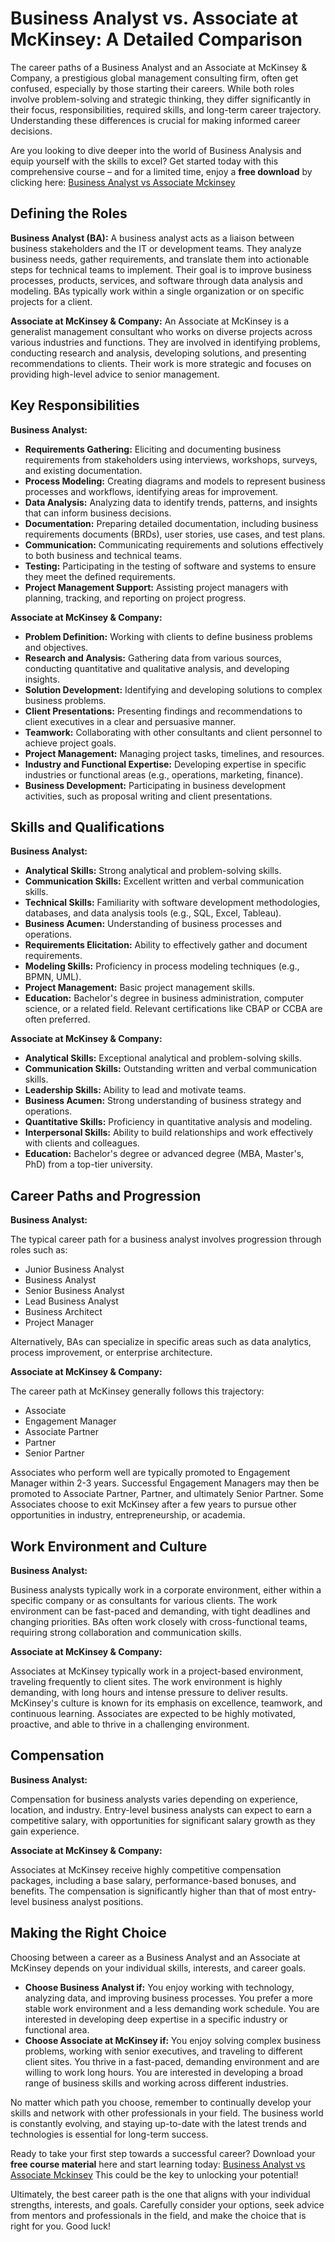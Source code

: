 # Business Analyst vs. Associate at McKinsey: A Detailed Comparison

The career paths of a Business Analyst and an Associate at McKinsey & Company, a prestigious global management consulting firm, often get confused, especially by those starting their careers. While both roles involve problem-solving and strategic thinking, they differ significantly in their focus, responsibilities, required skills, and long-term career trajectory. Understanding these differences is crucial for making informed career decisions.

Are you looking to dive deeper into the world of Business Analysis and equip yourself with the skills to excel? Get started today with this comprehensive course – and for a limited time, enjoy a **free download** by clicking here: [Business Analyst vs Associate Mckinsey](https://udemywork.com/business-analyst-vs-associate-mckinsey)

## Defining the Roles

**Business Analyst (BA):** A business analyst acts as a liaison between business stakeholders and the IT or development teams. They analyze business needs, gather requirements, and translate them into actionable steps for technical teams to implement. Their goal is to improve business processes, products, services, and software through data analysis and modeling. BAs typically work within a single organization or on specific projects for a client.

**Associate at McKinsey & Company:** An Associate at McKinsey is a generalist management consultant who works on diverse projects across various industries and functions. They are involved in identifying problems, conducting research and analysis, developing solutions, and presenting recommendations to clients. Their work is more strategic and focuses on providing high-level advice to senior management.

## Key Responsibilities

**Business Analyst:**

*   **Requirements Gathering:** Eliciting and documenting business requirements from stakeholders using interviews, workshops, surveys, and existing documentation.
*   **Process Modeling:** Creating diagrams and models to represent business processes and workflows, identifying areas for improvement.
*   **Data Analysis:** Analyzing data to identify trends, patterns, and insights that can inform business decisions.
*   **Documentation:** Preparing detailed documentation, including business requirements documents (BRDs), user stories, use cases, and test plans.
*   **Communication:** Communicating requirements and solutions effectively to both business and technical teams.
*   **Testing:** Participating in the testing of software and systems to ensure they meet the defined requirements.
*   **Project Management Support:** Assisting project managers with planning, tracking, and reporting on project progress.

**Associate at McKinsey & Company:**

*   **Problem Definition:** Working with clients to define business problems and objectives.
*   **Research and Analysis:** Gathering data from various sources, conducting quantitative and qualitative analysis, and developing insights.
*   **Solution Development:** Identifying and developing solutions to complex business problems.
*   **Client Presentations:** Presenting findings and recommendations to client executives in a clear and persuasive manner.
*   **Teamwork:** Collaborating with other consultants and client personnel to achieve project goals.
*   **Project Management:** Managing project tasks, timelines, and resources.
*   **Industry and Functional Expertise:** Developing expertise in specific industries or functional areas (e.g., operations, marketing, finance).
*   **Business Development:** Participating in business development activities, such as proposal writing and client presentations.

## Skills and Qualifications

**Business Analyst:**

*   **Analytical Skills:** Strong analytical and problem-solving skills.
*   **Communication Skills:** Excellent written and verbal communication skills.
*   **Technical Skills:** Familiarity with software development methodologies, databases, and data analysis tools (e.g., SQL, Excel, Tableau).
*   **Business Acumen:** Understanding of business processes and operations.
*   **Requirements Elicitation:** Ability to effectively gather and document requirements.
*   **Modeling Skills:** Proficiency in process modeling techniques (e.g., BPMN, UML).
*   **Project Management:** Basic project management skills.
*   **Education:** Bachelor's degree in business administration, computer science, or a related field. Relevant certifications like CBAP or CCBA are often preferred.

**Associate at McKinsey & Company:**

*   **Analytical Skills:** Exceptional analytical and problem-solving skills.
*   **Communication Skills:** Outstanding written and verbal communication skills.
*   **Leadership Skills:** Ability to lead and motivate teams.
*   **Business Acumen:** Strong understanding of business strategy and operations.
*   **Quantitative Skills:** Proficiency in quantitative analysis and modeling.
*   **Interpersonal Skills:** Ability to build relationships and work effectively with clients and colleagues.
*   **Education:** Bachelor's degree or advanced degree (MBA, Master's, PhD) from a top-tier university.

## Career Paths and Progression

**Business Analyst:**

The typical career path for a business analyst involves progression through roles such as:

*   Junior Business Analyst
*   Business Analyst
*   Senior Business Analyst
*   Lead Business Analyst
*   Business Architect
*   Project Manager

Alternatively, BAs can specialize in specific areas such as data analytics, process improvement, or enterprise architecture.

**Associate at McKinsey & Company:**

The career path at McKinsey generally follows this trajectory:

*   Associate
*   Engagement Manager
*   Associate Partner
*   Partner
*   Senior Partner

Associates who perform well are typically promoted to Engagement Manager within 2-3 years. Successful Engagement Managers may then be promoted to Associate Partner, Partner, and ultimately Senior Partner. Some Associates choose to exit McKinsey after a few years to pursue other opportunities in industry, entrepreneurship, or academia.

## Work Environment and Culture

**Business Analyst:**

Business analysts typically work in a corporate environment, either within a specific company or as consultants for various clients. The work environment can be fast-paced and demanding, with tight deadlines and changing priorities. BAs often work closely with cross-functional teams, requiring strong collaboration and communication skills.

**Associate at McKinsey & Company:**

Associates at McKinsey typically work in a project-based environment, traveling frequently to client sites. The work environment is highly demanding, with long hours and intense pressure to deliver results. McKinsey's culture is known for its emphasis on excellence, teamwork, and continuous learning. Associates are expected to be highly motivated, proactive, and able to thrive in a challenging environment.

## Compensation

**Business Analyst:**

Compensation for business analysts varies depending on experience, location, and industry. Entry-level business analysts can expect to earn a competitive salary, with opportunities for significant salary growth as they gain experience.

**Associate at McKinsey & Company:**

Associates at McKinsey receive highly competitive compensation packages, including a base salary, performance-based bonuses, and benefits. The compensation is significantly higher than that of most entry-level business analyst positions.

## Making the Right Choice

Choosing between a career as a Business Analyst and an Associate at McKinsey depends on your individual skills, interests, and career goals.

*   **Choose Business Analyst if:** You enjoy working with technology, analyzing data, and improving business processes. You prefer a more stable work environment and a less demanding work schedule. You are interested in developing deep expertise in a specific industry or functional area.
*   **Choose Associate at McKinsey if:** You enjoy solving complex business problems, working with senior executives, and traveling to different client sites. You thrive in a fast-paced, demanding environment and are willing to work long hours. You are interested in developing a broad range of business skills and working across different industries.

No matter which path you choose, remember to continually develop your skills and network with other professionals in your field. The business world is constantly evolving, and staying up-to-date with the latest trends and technologies is essential for long-term success.

Ready to take your first step towards a successful career? Download your **free course material** here and start learning today: [Business Analyst vs Associate Mckinsey](https://udemywork.com/business-analyst-vs-associate-mckinsey) This could be the key to unlocking your potential!

Ultimately, the best career path is the one that aligns with your individual strengths, interests, and goals. Carefully consider your options, seek advice from mentors and professionals in the field, and make the choice that is right for you. Good luck!

